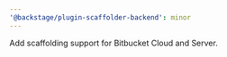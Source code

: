 ```yaml
---
'@backstage/plugin-scaffolder-backend': minor
---
```


Add scaffolding support for Bitbucket Cloud and Server.
